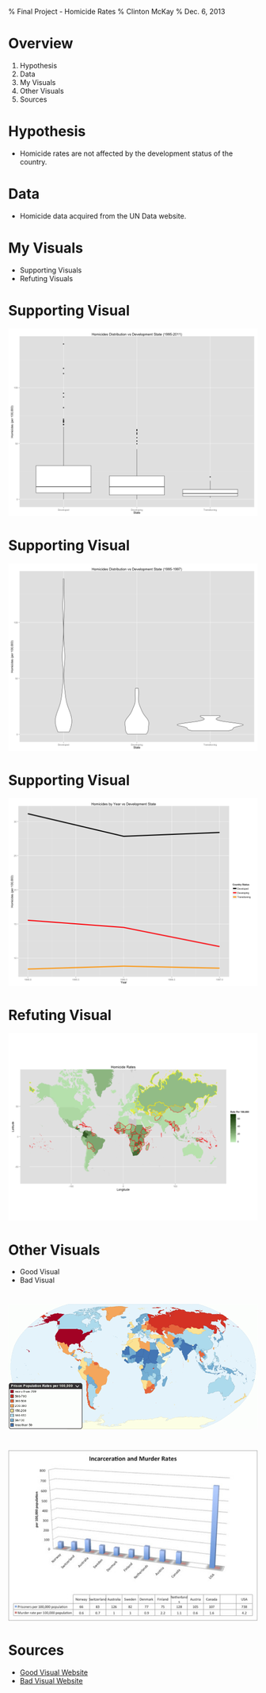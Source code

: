 % Final Project - Homicide Rates
% Clinton McKay
% Dec. 6, 2013

# Overview

  1. Hypothesis
  2. Data
  3. My Visuals
  4. Other Visuals
  5. Sources

# Hypothesis
  
  - Homicide rates are not affected by the development status of the country. 

# Data
  - Homicide data acquired from the UN Data website.

# My Visuals
  - Supporting Visuals
  - Refuting Visuals

# Supporting Visual
![Homicide Rate Distribution vs Development State](../../plots/supporting_visual_box.png)

# Supporting Visual
![Homicide Rate Distribution vs Development State](../../plots/supporting_visual_violin.png)

# Supporting Visual
![Homicide Rate Trends 1995-1997](../../plots/supporting_visual_line.png)

# Refuting Visual
![Choropleth of Crime Rates](../../plots/world_hom_ave.png)

# Other Visuals

  - Good Visual
  - Bad Visual

# 
![Good Visual](../../plots/good-visual.png)

#
![Bad Visual](../../plots/bad-visual.jpg)


# Sources

  - [Good Visual Website](http://chartsbin.com/graph/drugs_and_crime)
  - [Bad Visual Website](http://www.goodreads.com/author_blog_posts/3439753-the-nine-best-run-countries-in-the-world-what-they-have-in-common-and)


